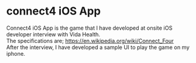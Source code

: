 # connect4 iOS App
Connect4 iOS App is the game that I have developed at onsite iOS developer interview with Vida Health.<br> The specifications are;
https://en.wikipedia.org/wiki/Connect_Four <br>
After the interview, I have developed a sample UI to play the game on my iphone.
